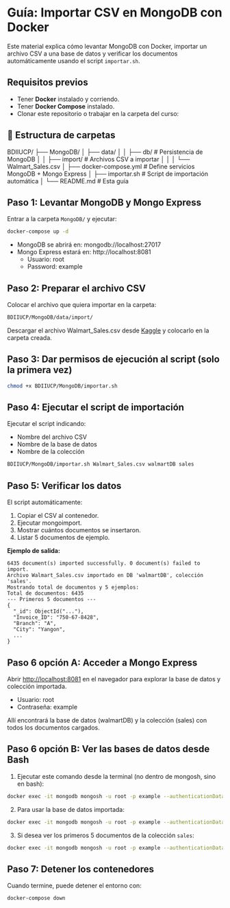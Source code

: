# Guía: Importar CSV en MongoDB con Docker

Este material explica cómo levantar MongoDB con Docker, importar un archivo CSV a una base de datos y verificar los documentos automáticamente usando el script `importar.sh`.

## Requisitos previos

- Tener **Docker** instalado y corriendo.
- Tener **Docker Compose** instalado.
- Clonar este repositorio o trabajar en la carpeta del curso:


## 📂 Estructura de carpetas

BDIIUCP/
├── MongoDB/
│ ├── data/
│ │ ├── db/ # Persistencia de MongoDB
│ │ ├── import/ # Archivos CSV a importar
│ │ │ └── Walmart_Sales.csv
│ ├── docker-compose.yml # Define servicios MongoDB + Mongo Express
│ ├── importar.sh # Script de importación automática
│ └── README.md # Esta guía

## Paso 1: Levantar MongoDB y Mongo Express

Entrar a la carpeta `MongoDB/` y ejecutar:

```bash
docker-compose up -d
```

- MongoDB se abrirá en: mongodb://localhost:27017
- Mongo Express estará en: http://localhost:8081
    - Usuario: root
    - Password: example

## Paso 2: Preparar el archivo CSV

Colocar el archivo que quiera importar en la carpeta:

```bash
BDIIUCP/MongoDB/data/import/
```

Descargar el archivo Walmart_Sales.csv desde [Kaggle](https://www.kaggle.com/datasets/mikhail1681/walmart-sales) y colocarlo en la carpeta creada.

## Paso 3: Dar permisos de ejecución al script (solo la primera vez)

```bash
chmod +x BDIIUCP/MongoDB/importar.sh
```
    
## Paso 4: Ejecutar el script de importación

Ejecutar el script indicando:

- Nombre del archivo CSV
- Nombre de la base de datos
- Nombre de la colección

```bash
BDIIUCP/MongoDB/importar.sh Walmart_Sales.csv walmartDB sales
```

## Paso 5: Verificar los datos

El script automáticamente:

1. Copiar el CSV al contenedor.
2. Ejecutar mongoimport.
3. Mostrar cuántos documentos se insertaron.
4. Listar 5 documentos de ejemplo.

**Ejemplo de salida:**

``` 
6435 document(s) imported successfully. 0 document(s) failed to import.
Archivo Walmart_Sales.csv importado en DB 'walmartDB', colección 'sales'.
Mostrando total de documentos y 5 ejemplos:
Total de documentos: 6435
--- Primeros 5 documentos ---
{
  "_id": ObjectId("..."),
  "Invoice_ID": "750-67-8428",
  "Branch": "A",
  "City": "Yangon",
  ...
}
```

## Paso 6 opción A: Acceder a Mongo Express
Abrir [http://localhost:8081](http://localhost:8081) en el navegador para explorar la base de datos y colección importada.

- Usuario: root
- Contraseña: example

Allí encontrará la base de datos (walmartDB) y la colección (sales) con todos los documentos cargados.

## Paso 6 opción B: Ver las bases de datos desde Bash
    
1. Ejecutar este comando desde la terminal (no dentro de mongosh, sino en bash):

```bash
docker exec -it mongodb mongosh -u root -p example --authenticationDatabase admin --quiet --eval "show dbs"
```

2. Para usar la base de datos importada:

```bash
docker exec -it mongodb mongosh -u root -p example --authenticationDatabase admin --quiet --eval "use walmartDB; show collections;"
```

3. Si desea ver los primeros 5 documentos de la colección `sales`:

```bash
docker exec -it mongodb mongosh -u root -p example --authenticationDatabase admin --quiet --eval "use walmartDB; db.sales.find().limit(5).forEach(doc => printjson(doc));"
```

## Paso 7: Detener los contenedores

Cuando termine, puede detener el entorno con:

```bash
docker-compose down
```